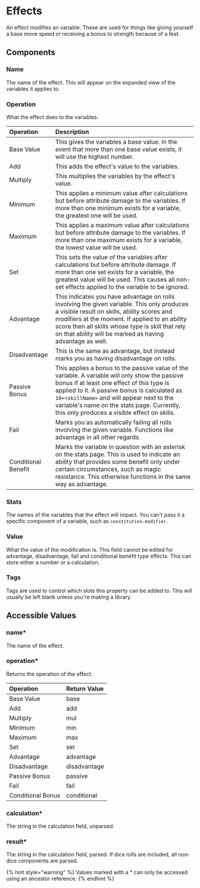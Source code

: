 # Effects

An effect modifies an variable. These are used for things like giving yourself a base move speed or receiving a bonus to strength because of a feat.

## Components

### Name

The name of the effect. This will appear on the expanded view of the variables it applies to.

### Operation

What the effect does to the variables.

| Operation | Description |
| :--- | :--- |
| Base Value | This gives the variables a base value. In the event that more than one base value exists, it will use the highest number. |
| Add | This adds the effect's value to the variables. |
| Multiply | This multiplies the variables by the effect's value. |
| Minimum | This applies a minimum value after calculations but before attribute damage to the variables. If more than one minimum exists for a variable, the greatest one will be used. |
| Maximum | This applies a maximum value after calculations but before attribute damage to the variables. If more than one maximum exists for a variable, the lowest value will be used. |
| Set | This sets the value of the variables after calculations but before attribute damage. If more than one set exists for a variable, the greatest value will be used. This causes all non-set effects applied to the variable to be ignored. |
| Advantage | This indicates you have advantage on rolls involving the given variable. This only produces a visible result on skills, ability scores and modifiers at the moment. If applied to an ability score then all skills whose type is skill that rely on that ability will be marked as having advantage as well. |
| Disadvantage | This is the same as advantage, but instead marks you as having disadvantage on rolls. |
| Passive Bonus | This applies a bonus to the passive value of the variable. A variable will only show the passive bonus if at least one effect of this type is applied to it. A passive bonus is calculated as `10+<skillName>` and will appear next to the variable's name on the stats page. Currently, this only produces a visible effect on skills. |
| Fail | Marks you as automatically failing all rolls involving the given variable. Functions like advantage in all other regards. |
| Conditional Benefit | Marks the variable in question with an asterisk on the stats page. This is used to indicate an ability that provides some benefit only under certain circumstances, such as magic resistance. This otherwise functions in the same way as advantage. |

### Stats

The names of the variables that the effect will impact. You can't pass it a specific component of a variable, such as `constitution.modifier`.

### Value

What the value of the modification is. This field cannot be edited for advantage, disadvantage, fail and conditional benefit type effects. This can store either a number or a calculation.

### Tags

Tags are used to control which slots this property can be added to. This will usually be left blank unless you're making a library.

## Accessible Values

### name\*

The name of the effect.

### operation\*

Returns the operation of the effect.

| Operation | Return Value |
| :--- | :--- |
| Base Value | base |
| Add | add |
| Multiply | mul |
| Minimum | min |
| Maximum | max |
| Set | set |
| Advantage | advantage |
| Disadvantage | disadvantage |
| Passive Bonus | passive |
| Fail | fail |
| Conditional Bonus | conditional |

### calculation\*

The string in the calculation field, unparsed.

### result\*

The string in the calculation field, parsed. If dice rolls are included, all non-dice components are parsed.

{% hint style="warning" %}
Values marked with a \* can only be accessed using an ancestor reference.
{% endhint %}

